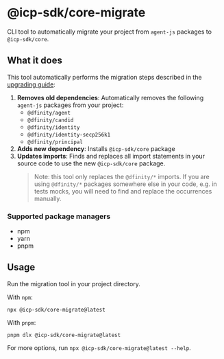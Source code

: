 # @icp-sdk/core-migrate

CLI tool to automatically migrate your project from `agent-js` packages to `@icp-sdk/core`.

## What it does

This tool automatically performs the migration steps described in the [upgrading guide](https://js.icp.build/core/latest/upgrading/v4/):

1. **Removes old dependencies**: Automatically removes the following `agent-js` packages from your project:
   - `@dfinity/agent`
   - `@dfinity/candid`
   - `@dfinity/identity`
   - `@dfinity/identity-secp256k1`
   - `@dfinity/principal`
2. **Adds new dependency**: Installs `@icp-sdk/core` package
3. **Updates imports**: Finds and replaces all import statements in your source code to use the new `@icp-sdk/core` package.
   > Note: this tool only replaces the `@dfinity/*` imports. If you are using `@dfinity/*` packages somewhere else in your code, e.g. in tests mocks, you will need to find and replace the occurrences manually.

### Supported package managers

- npm
- yarn
- pnpm

## Usage

Run the migration tool in your project directory.

With `npm`:

```shell
npx @icp-sdk/core-migrate@latest
```

With `pnpm`:

```shell
pnpm dlx @icp-sdk/core-migrate@latest
```

For more options, run `npx @icp-sdk/core-migrate@latest --help`.
